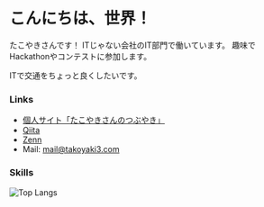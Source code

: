 # こんにちは、世界！

たこやきさんです！
ITじゃない会社のIT部門で働いています。
趣味でHackathonやコンテストに参加します。

ITで交通をちょっと良くしたいです。

### Links

- [個人サイト「たこやきさんのつぶやき」](https://takoyaki3.com)
- [Qiita](https://qiita.com/takoyaki3)
- [Zenn](https://zenn.dev/takoyaki3)
- Mail: mail@takoyaki3.com

### Skills

![Top Langs](https://github-readme-stats.vercel.app/api/top-langs/?username=takoyaki-3&layout=compact)

